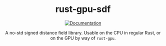 <div align="center">

# rust-gpu-sdf

[![Documentation](https://img.shields.io/badge/docs-API-blue)](https://bevy-rust-gpu.github.io/bevy-rust-gpu/rust_gpu_sdf/)

A no-std signed distance field library.
Usable on the CPU in regular Rust, or on the GPU by way of `rust-gpu`.
</div>
